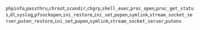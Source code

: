 `phpinfo`,`passthru`,`chroot`,`scandir`,`chgrp`,`shell_exec`,`proc_open`,`proc_get_status`,`dl`,`syslog`,`pfsockopen`,`ini_restore`,`ini_set`,`popen`,`symlink`,`stream_socket_server`,`puten_restore`,`ini_set`,`popen`,`symlink`,`stream_socket_server`,`putenv`